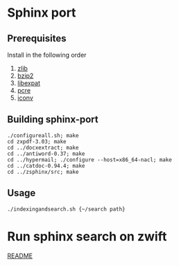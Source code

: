 # Sphinx port

## Prerequisites

Install in the following order

1. [zlib](https://github.com/zerovm/zerovm-ports/blob/master/zlib/README.md)
2. [bzip2](https://github.com/zerovm/zerovm-ports/blob/master/bzip2/README.md)
3. [libexpat](https://github.com/zerovm/zerovm-ports/blob/master/libexpat/README.md)
4. [pcre](https://github.com/zerovm/zerovm-ports/blob/master/pcre-8.33/README.md)
5. [iconv](https://github.com/zerovm/zerovm-ports/blob/master/libiconv/README.md)

## Building sphinx-port

    ./configureall.sh; make
    cd zxpdf-3.03; make
    cd ../docxextract; make
    cd ../antiword-0.37; make
    cd ../hypermail; ./configure --host=x86_64-nacl; make
    cd ../catdoc-0.94.4; make
    cd ../zsphinx/src; make


## Usage

    ./indexingandsearch.sh {~/search path}

# Run sphinx search on zwift

[README](https://github.com/zerovm/sphinx-port/blob/master/zsphinx/zwift/README.md)

